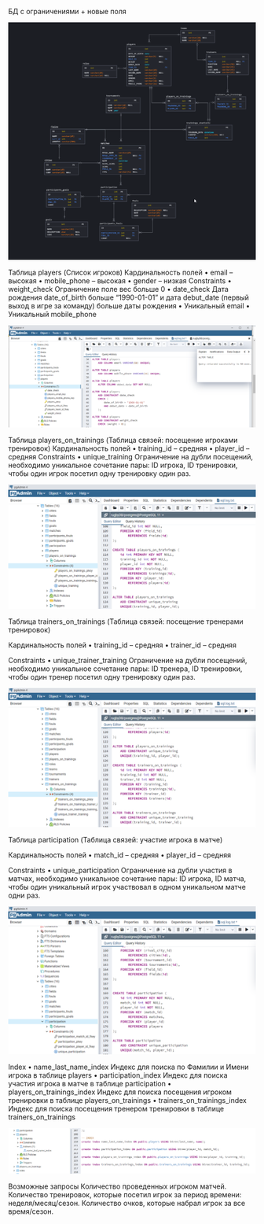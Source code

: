 БД с ограничениями + новые поля

![БД с ограничениями + новые поля](images/2_1.png "БД с ограничениями + новые поля")

Таблица players (Список игроков)
Кардинальность полей
• email – высокая
• mobile_phone – высокая
• gender – низкая
Constraints
• weight_check
Ограничение поле вес больше 0
• date_check
Дата рождения date_of_birth больше “1990-01-01”
и дата debut_date (первый выход в игре за команду) больше даты рождения
• Уникальный email
• Уникальный mobile_phone

![Таблица players](images/2_2.png "Таблица players")

Таблица players_on_trainings (Таблица связей: посещение игроками тренировок)
Кардинальность полей
• training_id – средняя
• player_id – средняя
Constraints
• unique_training
Ограничение на дубли посещений, необходимо уникальное сочетание пары: ID игрока, ID тренировки, чтобы один игрок посетил одну тренировку один раз.

![Таблица players_on_trainings](images/2_3.png "Таблица players_on_trainings")

Таблица trainers_on_trainings (Таблица связей: посещение тренерами тренировок)

Кардинальность полей
• training_id – средняя
• trainer_id – средняя

Constraints
• unique_trainer_training
Ограничение на дубли посещений, необходимо уникальное сочетание пары: ID тренера, ID тренировки, чтобы один тренер посетил одну тренировку один раз.

![Таблица trainers_on_trainings](images/2_4.png "Таблица trainers_on_trainings")

Таблица participation (Таблица связей: участие игрока в матче)

Кардинальность полей
• match_id – средняя
• player_id – средняя

Constraints
• unique_participation
Ограничение на дубли участия в матчах, необходимо уникальное сочетание пары: ID игрока, ID матча, чтобы один уникальный игрок участвовал в одном уникальном матче одни раз.

![Таблица participation](images/2_5.png "Таблица participation")

Index
• name_last_name_index
Индекс для поиска по Фамилии и Имени игрока в таблице players
• participation_index
Индекс для поиска участия игрока в матче в таблице participation
• players_on_trainings_index
Индекс для поиска посещения игроком тренировки в таблице players_on_trainings
• trainers_on_trainings_index
Индекс для поиска посещения тренером тренировки в таблице trainers_on_trainings

![Index](images/2_6.png "Index")

Возможные запросы
Количество проведенных игроком матчей.
Количество тренировок, которые посетил игрок за период времени: неделя/месяц/сезон.
Количество очков, которые набрал игрок за все время/сезон.
